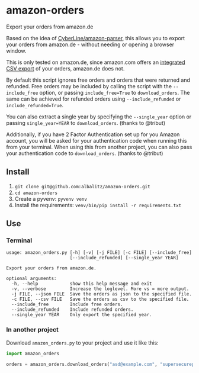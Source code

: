 amazon-orders
=============
Export your orders from amazon.de

Based on the idea of [CyberLine/amazon-parser](https://github.com/CyberLine/amazon-parser),
this allows you to export your orders from amazon.de - without needing or opening a browser window.

This is only tested on amazon.de, since amazon.com offers an [integrated CSV export](https://www.amazon.com/gp/b2b/reports) of your orders, amazon.de does not.

By default this script ignores free orders and orders that were returned and refunded.
Free orders may be included by calling the script with the `--include_free` option,
or passing `include_free=True` to `download_orders`. The same can be achieved for
refunded orders using `--include_refunded` or `include_refunded=True`.

You can also extract a single year by specifying the `--single_year` option or passing `single_year=YEAR` to `download_orders`. (thanks to @tribut)

Additionally, if you have 2 Factor Authentication set up for you Amazon account,
you will be asked for your authentication code when running this from your terminal.
When using this from another project, you can also pass your authentication code to `download_orders`. (thanks to @tribut)


## Install
1. `git clone git@github.com:albalitz/amazon-orders.git`
1. `cd amazon-orders`
1. Create a pyvenv: `pyvenv venv`
1. Install the requirements: `venv/bin/pip install -r requirements.txt`


## Use
### Terminal
```shell
usage: amazon_orders.py [-h] [-v] [-j FILE] [-c FILE] [--include_free]
                        [--include_refunded] [--single_year YEAR]

Export your orders from amazon.de.

optional arguments:
  -h, --help            show this help message and exit
  -v, --verbose         Increase the loglevel. More vs = more output.
  -j FILE, --json FILE  Save the orders as json to the specified file.
  -c FILE, --csv FILE   Save the orders as csv to the specified file.
  --include_free        Include free orders.
  --include_refunded    Include refunded orders.
  --single_year YEAR    Only export the specified year.
```

### In another project
Download `amazon_orders.py` to your project and use it like this:

```python
import amazon_orders

orders = amazon_orders.download_orders("asd@example.com", "supersecurepassword1")
```
